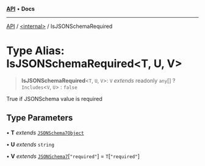 [**API**](../../README.md) • **Docs**

***

[API](../../README.md) / [\<internal\>](../README.md) / IsJSONSchemaRequired

# Type Alias: IsJSONSchemaRequired\<T, U, V\>

> **IsJSONSchemaRequired**\<`T`, `U`, `V`\>: `V` *extends* readonly `any`[] ? `Includes`\<`V`, `U`\> : `false`

True if JSONSchema value is required

## Type Parameters

• **T** *extends* [`JSONSchema7Object`](JSONSchema7Object.md)

• **U** *extends* `string`

• **V** *extends* [`JSONSchema7`](JSONSchema7.md)\[`"required"`\] = `T`\[`"required"`\]
